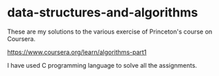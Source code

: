 # data-structures-and-algorithms
These are my solutions to the various exercise of Princeton's course on Coursera.

https://www.coursera.org/learn/algorithms-part1

I have used C programming language to solve all the assignments.

